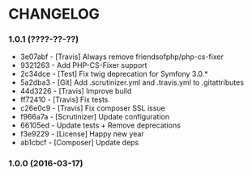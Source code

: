 # CHANGELOG

### 1.0.1 (????-??-??)

 * 3e07abf - [Travis] Always remove friendsofphp/php-cs-fixer
 * 9321263 - Add PHP-CS-Fixer support
 * 2c34dce - [Test] Fix twig deprecation for Symfony 3.0.*
 * 5a2dba3 - [Git] Add .scrutinizer.yml and .travis.yml to .gitattributes
 * 44d3226 - [Travis] Improve build
 * ff72410 - [Travis] Fix tests
 * c26e0c9 - [Travis] Fix composer SSL issue
 * f966a7a - [Scrutinizer] Update configuration
 * 66105ed - Update tests + Remove deprecations
 * f3e9229 - [License] Happy new year
 * ab1cbcf - [Composer] Update deps

### 1.0.0 (2016-03-17)
